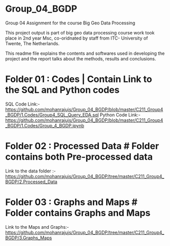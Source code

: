 # Group_04_BGDP
Group 04 Assignment for the course Big Geo Data Processing 

This project output is part of big geo data processing course work took place in 2nd year Msc, co-oridnated by staff from ITC- University of Twente, The Netherlands.

This readme file explains the contents and softwares used in developing the project and the report talks about the methods, results and conclusions.

# Folder 01 : Codes | Contain Link to the SQL and Python codes
SQL Code Link:- https://github.com/mohanrajujs/Group_04_BGDP/blob/master/C211_Group4_BGDP/1.Codes/Group4_SQL_Query_EDA.sql
Python Code Link:- https://github.com/mohanrajujs/Group_04_BGDP/blob/master/C211_Group4_BGDP/1.Codes/Group_4_BGDP.ipynb

# Folder 02 : Processed Data  # Folder contains both Pre-processed data
Link to the data folder :- https://github.com/mohanrajujs/Group_04_BGDP/tree/master/C211_Group4_BGDP/2.Processed_Data

# Folder 03 : Graphs and Maps # Folder contains Graphs and Maps 
Link to the Maps and Graphs:- https://github.com/mohanrajujs/Group_04_BGDP/tree/master/C211_Group4_BGDP/3.Graphs_Maps





